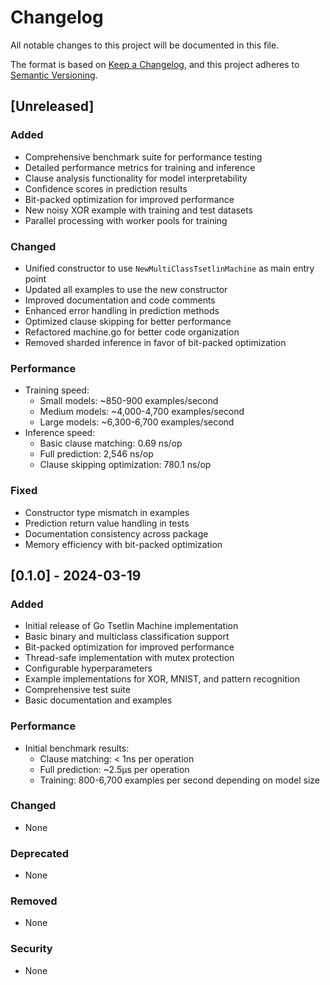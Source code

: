 # Changelog

All notable changes to this project will be documented in this file.

The format is based on [Keep a Changelog](https://keepachangelog.com/en/1.0.0/),
and this project adheres to [Semantic Versioning](https://semver.org/spec/v2.0.0.html).

## [Unreleased]

### Added
- Comprehensive benchmark suite for performance testing
- Detailed performance metrics for training and inference
- Clause analysis functionality for model interpretability
- Confidence scores in prediction results
- Bit-packed optimization for improved performance
- New noisy XOR example with training and test datasets
- Parallel processing with worker pools for training

### Changed
- Unified constructor to use `NewMultiClassTsetlinMachine` as main entry point
- Updated all examples to use the new constructor
- Improved documentation and code comments
- Enhanced error handling in prediction methods
- Optimized clause skipping for better performance
- Refactored machine.go for better code organization
- Removed sharded inference in favor of bit-packed optimization

### Performance
- Training speed:
  - Small models: ~850-900 examples/second
  - Medium models: ~4,000-4,700 examples/second
  - Large models: ~6,300-6,700 examples/second
- Inference speed:
  - Basic clause matching: 0.69 ns/op
  - Full prediction: 2,546 ns/op
  - Clause skipping optimization: 780.1 ns/op

### Fixed
- Constructor type mismatch in examples
- Prediction return value handling in tests
- Documentation consistency across package
- Memory efficiency with bit-packed optimization

## [0.1.0] - 2024-03-19

### Added
- Initial release of Go Tsetlin Machine implementation
- Basic binary and multiclass classification support
- Bit-packed optimization for improved performance
- Thread-safe implementation with mutex protection
- Configurable hyperparameters
- Example implementations for XOR, MNIST, and pattern recognition
- Comprehensive test suite
- Basic documentation and examples

### Performance
- Initial benchmark results:
  - Clause matching: < 1ns per operation
  - Full prediction: ~2.5µs per operation
  - Training: 800-6,700 examples per second depending on model size

### Changed
- None

### Deprecated
- None

### Removed
- None

### Security
- None 